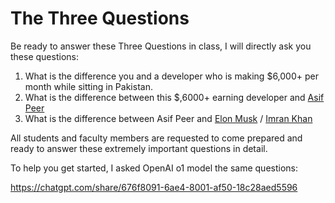 # The Three Questions

Be ready to answer these Three Questions in class, I will directly ask you these questions:

1. What is the difference you and a developer who is making $6,000+ per month while sitting in Pakistan.
2. What is the difference between this $,6000+ earning developer and [Asif Peer](https://www.systemsltd.com/asif-peer)
3. What is the difference between Asif Peer and [Elon Musk](https://en.wikipedia.org/wiki/Elon_Musk) / [Imran Khan](https://en.wikipedia.org/wiki/Imran_Khan)

All students and faculty members are requested to come prepared and ready to answer these extremely important questions in detail.

To help you get started, I asked OpenAI o1 model the same questions:

https://chatgpt.com/share/676f8091-6ae4-8001-af50-18c28aed5596

